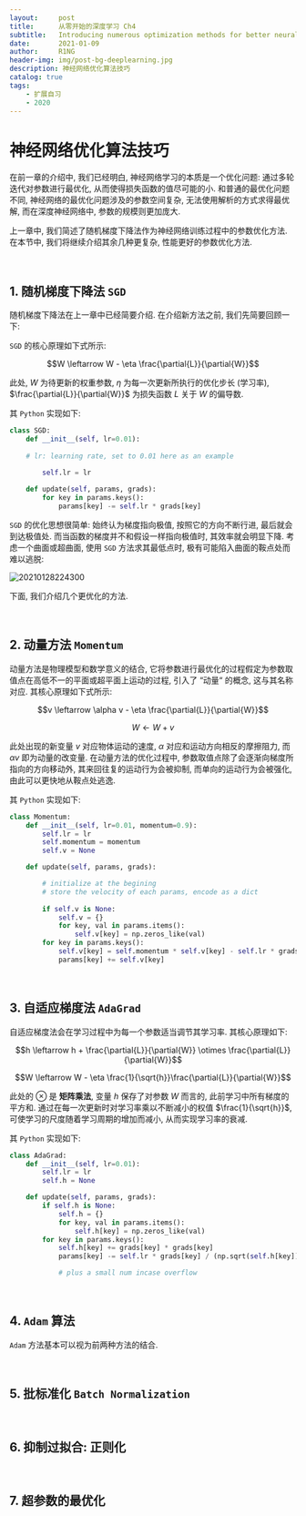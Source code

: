 ```yaml
---
layout:     post
title:      从零开始的深度学习 Ch4
subtitle:   Introducing numerous optimization methods for better neural network performance
date:       2021-01-09
author:     R1NG
header-img: img/post-bg-deeplearning.jpg
description: 神经网络优化算法技巧
catalog: true
tags:
    - 扩展自习
    - 2020
---
```


# 神经网络优化算法技巧
在前一章的介绍中, 我们已经明白, 神经网络学习的本质是一个优化问题: 通过多轮迭代对参数进行最优化, 从而使得损失函数的值尽可能的小. 和普通的最优化问题不同, 神经网络的最优化问题涉及的参数空间复杂, 无法使用解析的方式求得最优解, 而在深度神经网络中, 参数的规模则更加庞大. 

上一章中, 我们简述了随机梯度下降法作为神经网络训练过程中的参数优化方法. 在本节中, 我们将继续介绍其余几种更复杂, 性能更好的参数优化方法. 

<br>

## 1. 随机梯度下降法 `SGD`

随机梯度下降法在上一章中已经简要介绍. 在介绍新方法之前, 我们先简要回顾一下: 

`SGD` 的核心原理如下式所示:

$$W \leftarrow W - \eta \frac{\partial{L}}{\partial{W}}$$

此处, $W$ 为待更新的权重参数, $\eta$ 为每一次更新所执行的优化步长 (学习率), $\frac{\partial{L}}{\partial{W}}$ 为损失函数 $L$ 关于 $W$ 的偏导数. 

其 `Python` 实现如下:

~~~python
class SGD:
    def __init__(self, lr=0.01):
    
    # lr: learning rate, set to 0.01 here as an example

        self.lr = lr
    
    def update(self, params, grads):
        for key in params.keys():
            params[key] -= self.lr * grads[key]
~~~

`SGD` 的优化思想很简单: 始终认为梯度指向极值, 按照它的方向不断行进, 最后就会到达极值处. 而当函数的梯度并不和假设一样指向极值时, 其效率就会明显下降. 考虑一个曲面或超曲面, 使用 `SGD` 方法求其最低点时, 极有可能陷入曲面的鞍点处而难以逃脱:

![20210128224300](https://cdn.jsdelivr.net/gh/KirisameMarisaa/KirisameMarisaa.github.io/img/blogpost_images/20210128224300.png)

下面, 我们介绍几个更优化的方法. 

<br>

## 2. 动量方法 `Momentum`

动量方法是物理模型和数学意义的结合, 它将参数进行最优化的过程假定为参数取值点在高低不一的平面或超平面上运动的过程, 引入了 “动量“ 的概念, 这与其名称对应. 其核心原理如下式所示:

$$v \leftarrow \alpha v - \eta \frac{\partial{L}}{\partial{W}}$$

$$W \leftarrow W + v$$

此处出现的新变量 $v$ 对应物体运动的速度, $\alpha$ 对应和运动方向相反的摩擦阻力, 而 $\alpha v$ 即为动量的改变量. 在动量方法的优化过程中, 参数取值点除了会逐渐向梯度所指向的方向移动外, 其来回往复的运动行为会被抑制, 而单向的运动行为会被强化, 由此可以更快地从鞍点处逃逸. 

其 `Python` 实现如下:
~~~python
class Momentum:
    def __init__(self, lr=0.01, momentum=0.9):
        self.lr = lr
        self.momentum = momentum
        self.v = None

    def update(self, params, grads):

        # initialize at the begining
        # store the velocity of each params, encode as a dict
    
        if self.v is None:
            self.v = {}
            for key, val in params.items():
                self.v[key] = np.zeros_like(val)
        for key in params.keys():
            self.v[key] = self.momentum * self.v[key] - self.lr * grads[key]
            params[key] += self.v[key]
~~~

<br>

## 3. 自适应梯度法 `AdaGrad`

自适应梯度法会在学习过程中为每一个参数适当调节其学习率. 其核心原理如下:

$$h \leftarrow h + \frac{\partial{L}}{\partial{W}} \otimes \frac{\partial{L}}{\partial{W}}$$

$$W \leftarrow W - \eta \frac{1}{\sqrt{h}}\frac{\partial{L}}{\partial{W}}$$

此处的 $\otimes$ 是 **矩阵乘法**, 变量 $h$ 保存了对参数 $W$ 而言的, 此前学习中所有梯度的平方和. 通过在每一次更新时对学习率乘以不断减小的权值 $\frac{1}{\sqrt{h}}$, 可使学习的尺度随着学习周期的增加而减小, 从而实现学习率的衰减. 

其 `Python` 实现如下:
~~~python
class AdaGrad:
    def __init__(self, lr=0.01):
        self.lr = lr
        self.h = None

    def update(self, params, grads):
        if self.h is None:
            self.h = {}
            for key, val in params.items():
                self.h[key] = np.zeros_like(val)
        for key in params.keys():
            self.h[key] += grads[key] * grads[key]
            params[key] -= self.lr * grads[key] / (np.sqrt(self.h[key]) + 1e-7)

            # plus a small num incase overflow
~~~

<br>

## 4. `Adam` 算法

`Adam` 方法基本可以视为前两种方法的结合. 

<br>

## 5. 批标准化 `Batch Normalization`


<br>

## 6. 抑制过拟合: 正则化


<Br>

## 7. 超参数的最优化